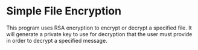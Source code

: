 # Simple File Encryption

This program uses RSA encryption to encrypt or decrypt a specified file. It will generate a private key to use for decryption that the user must provide in order to decrypt a specified message.
